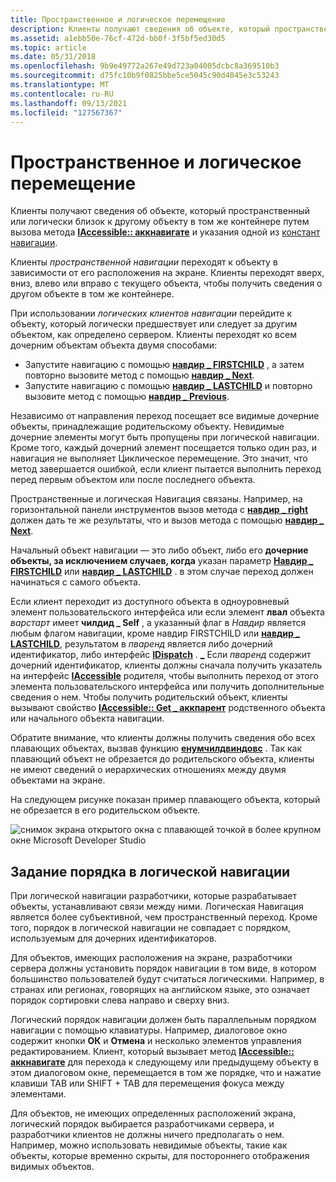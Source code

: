 ```yaml
---
title: Пространственное и логическое перемещение
description: Клиенты получают сведения об объекте, который пространственно или логически близк к другому объекту в том же контейнере путем вызова IAccessible Аккнавигате и указания одной из констант навигации.
ms.assetid: a1ebb50e-76cf-472d-bb0f-3f5bf5ed30d5
ms.topic: article
ms.date: 05/31/2018
ms.openlocfilehash: 9b9e49772a267e49d723a04005dcbc8a369510b3
ms.sourcegitcommit: d75fc10b9f0825bbe5ce5045c90d4045e3c53243
ms.translationtype: MT
ms.contentlocale: ru-RU
ms.lasthandoff: 09/13/2021
ms.locfileid: "127567367"
---
```

# <a name="spatial-and-logical-navigation"></a>Пространственное и логическое перемещение

Клиенты получают сведения об объекте, который пространственный или логически близок к другому объекту в том же контейнере путем вызова метода [**IAccessible:: аккнавигате**](/windows/desktop/api/Oleacc/nf-oleacc-iaccessible-accnavigate) и указания одной из [констант навигации](navigation-constants.md).

Клиенты *пространственной навигации* переходят к объекту в зависимости от его расположения на экране. Клиенты переходят вверх, вниз, влево или вправо с текущего объекта, чтобы получить сведения о другом объекте в том же контейнере.

При использовании *логических клиентов навигации* перейдите к объекту, который логически предшествует или следует за другим объектом, как определено сервером. Клиенты переходят ко всем дочерним объектам объекта двумя способами:

-   Запустите навигацию с помощью [**навдир \_ FIRSTCHILD**](navigation-constants.md) , а затем повторно вызовите метод с помощью [**навдир \_ Next**](navigation-constants.md).
-   Запустите навигацию с помощью [**навдир \_ LASTCHILD**](navigation-constants.md) и повторно вызовите метод с помощью [**навдир \_ Previous**](navigation-constants.md).

Независимо от направления переход посещает все видимые дочерние объекты, принадлежащие родительскому объекту. Невидимые дочерние элементы могут быть пропущены при логической навигации. Кроме того, каждый дочерний элемент посещается только один раз, и навигация не выполняет Циклическое перемещение. Это значит, что метод завершается ошибкой, если клиент пытается выполнить переход перед первым объектом или после последнего объекта.

Пространственные и логическая Навигация связаны. Например, на горизонтальной панели инструментов вызов метода с [**навдир \_ right**](navigation-constants.md) должен дать те же результаты, что и вызов метода с помощью [**навдир \_ Next**](navigation-constants.md).

Начальный объект навигации — это либо объект, либо его **дочерние объекты, за исключением случаев, когда** указан параметр [**Навдир \_ FIRSTCHILD**](navigation-constants.md) или [**навдир \_ LASTCHILD**](navigation-constants.md) . в этом случае переход должен начинаться с самого объекта.

Если клиент переходит из доступного объекта в одноуровневый элемент пользовательского интерфейса или если элемент **лвал** объекта *варстарт* имеет **чилдид \_ Self** , а указанный флаг в *Навдир* является любым флагом навигации, кроме навдир FIRSTCHILD или [**навдир \_ LASTCHILD**](navigation-constants.md), результатом в *пваренд* является либо дочерний идентификатор, либо интерфейс [**IDispatch**](idispatch-interface.md) . [**\_**](navigation-constants.md) Если *пваренд* содержит дочерний идентификатор, клиенты должны сначала получить указатель на интерфейс [**IAccessible**](/windows/desktop/api/oleacc/nn-oleacc-iaccessible) родителя, чтобы выполнить переход от этого элемента пользовательского интерфейса или получить дополнительные сведения о нем. Чтобы получить родительский объект, клиенты вызывают свойство [**IAccessible:: Get \_ аккпарент**](/windows/desktop/api/Oleacc/nf-oleacc-iaccessible-get_accparent) родственного объекта или начального объекта навигации.

Обратите внимание, что клиенты должны получить сведения обо всех плавающих объектах, вызвав функцию [**енумчилдвиндовс**](/windows/desktop/api/winuser/nf-winuser-enumchildwindows) . Так как плавающий объект не обрезается до родительского объекта, клиенты не имеют сведений о иерархических отношениях между двумя объектами на экране.

На следующем рисунке показан пример плавающего объекта, который не обрезается в его родительском объекте.

![снимок экрана открытого окна с плавающей точкой в более крупном окне Microsoft Developer Studio](images/floatob.gif)

## <a name="establishing-the-order-in-logical-navigation"></a>Задание порядка в логической навигации

При логической навигации разработчики, которые разрабатывает объекты, устанавливают связи между ними. Логическая Навигация является более субъективной, чем пространственный переход. Кроме того, порядок в логической навигации не совпадает с порядком, используемым для дочерних идентификаторов.

Для объектов, имеющих расположения на экране, разработчики сервера должны установить порядок навигации в том виде, в котором большинство пользователей будут считаться логическими. Например, в странах или регионах, говорящих на английском языке, это означает порядок сортировки слева направо и сверху вниз.

Логический порядок навигации должен быть параллельным порядком навигации с помощью клавиатуры. Например, диалоговое окно содержит кнопки **ОК** и **Отмена** и несколько элементов управления редактированием. Клиент, который вызывает метод [**IAccessible:: аккнавигате**](/windows/desktop/api/Oleacc/nf-oleacc-iaccessible-accnavigate) для перехода к следующему или предыдущему объекту в этом диалоговом окне, перемещается в том же порядке, что и нажатие клавиши TAB или SHIFT + TAB для перемещения фокуса между элементами.

Для объектов, не имеющих определенных расположений экрана, логический порядок выбирается разработчиками сервера, и разработчики клиентов не должны ничего предполагать о нем. Например, можно использовать невидимые объекты, такие как объекты, которые временно скрыты, для постороннего отображения видимых объектов.

 

 